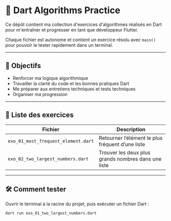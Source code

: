 # 🧠 Dart Algorithms Practice

Ce dépôt contient ma collection d'exercices d'algorithmes réalisés en Dart pour m'entraîner et progresser en tant que développeur Flutter.

Chaque fichier est autonome et contient un exercice résolu avec `main()` pour pouvoir le tester rapidement dans un terminal.

---

## 📌 Objectifs

- Renforcer ma logique algorithmique
- Travailler la clarté du code et les bonnes pratiques Dart
- Me préparer aux entretiens techniques et tests techniques
- Organiser ma progression

---

## 🧪 Liste des exercices

| Fichier | Description |
|--------|-------------|
| `exo_01_most_frequent_element.dart` | Retourner l’élément le plus fréquent d’une liste |
| `exo_02_two_largest_numbers.dart` | Trouver les deux plus grands nombres dans une liste |

---

## 🛠️ Comment tester

Ouvrir le terminal à la racine du projet, puis exécuter un fichier Dart :

```bash
dart run exo_01_two_largest_numbers.dart
